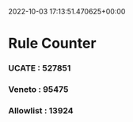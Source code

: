 2022-10-03 17:13:51.470625+00:00
# Rule Counter 
 ### UCATE : 527851

 ### Veneto : 95475

 ### Allowlist : 13924